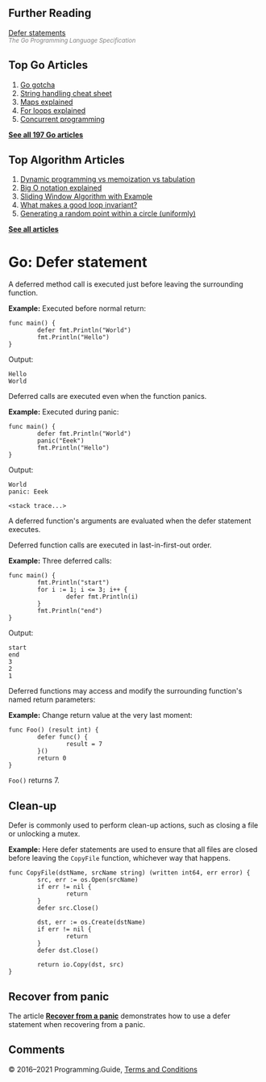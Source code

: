



## Further Reading

[Defer statements](https://golang.org/ref/spec#Defer_statements)  
<span style="color: grey; font-style: italic; font-size: smaller">The Go Programming Language Specification</span>

## Top Go Articles

1.  [Go gotcha](go-gotcha.html)
2.  [String handling cheat sheet](string-functions-reference-cheat-sheet.html)
3.  [Maps explained](maps-explained.html)
4.  [For loops explained](for-loop.html)
5.  [Concurrent programming](go-concurrency-tutorial.html)

[**See all 197 Go articles**](index.html)



## Top Algorithm Articles

1.  [Dynamic programming vs memoization vs tabulation](../dynamic-programming-vs-memoization-vs-tabulation.html)
2.  [Big O notation explained](../big-o-notation-explained.html)
3.  [Sliding Window Algorithm with Example](../sliding-window-example.html)
4.  [What makes a good loop invariant?](../what-makes-a-good-loop-invariant.html)
5.  [Generating a random point within a circle (uniformly)](../random-point-within-circle.html)

[**See all articles**](../index.html)

# Go: Defer statement

A deferred method call is executed just before leaving the surrounding function.

**Example:** Executed before normal return:

    func main() {
            defer fmt.Println("World")
            fmt.Println("Hello")
    }

Output:

    Hello
    World

Deferred calls are executed even when the function panics.

**Example:** Executed during panic:

    func main() {
            defer fmt.Println("World")
            panic("Eeek")
            fmt.Println("Hello")
    }

Output:

    World
    panic: Eeek

    <stack trace...>

A deferred function's arguments are evaluated when the defer statement executes.

Deferred function calls are executed in last-in-first-out order.

**Example:** Three deferred calls:

    func main() {
            fmt.Println("start")
            for i := 1; i <= 3; i++ {
                    defer fmt.Println(i)
            }
            fmt.Println("end")
    }

Output:

    start
    end
    3
    2
    1

Deferred functions may access and modify the surrounding function's named return parameters:

**Example:** Change return value at the very last moment:

    func Foo() (result int) {
            defer func() {
                    result = 7
            }()
            return 0
    }

`Foo()` returns 7.

## Clean-up

Defer is commonly used to perform clean-up actions, such as closing a file or unlocking a mutex.

**Example:** Here defer statements are used to ensure that all files are closed before leaving the `CopyFile` function, whichever way that happens.

    func CopyFile(dstName, srcName string) (written int64, err error) {
            src, err := os.Open(srcName)
            if err != nil {
                    return
            }
            defer src.Close()

            dst, err := os.Create(dstName)
            if err != nil {
                    return
            }
            defer dst.Close()

            return io.Copy(dst, src)
    }

## Recover from panic

The article [**Recover from a panic**](recover-from-panic.html) demonstrates how to use a defer statement when recovering from a panic.

## Comments



© 2016–2021 Programming.Guide, [Terms and Conditions](../terms-and-conditions.html)
